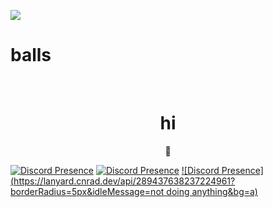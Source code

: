<p allign="center">
<img src="https://cdn.discordapp.com/attachments/818180413201711125/831857429611806800/aboutme.png">

<h1 allign="center">balls</h1>
<br>
<h1 align="center">hi</h1>



<p align="center"><b>💫</b></p>

  [![Discord Presence](https://lanyard-profile-readme.vercel.app/api/400492744105000964)](https://discord.com/users/400492744105000964) 
  [![Discord Presence](https://lanyard-profile-readme.vercel.app/api/289437638237224961)](https://discord.com/users/289437638237224961)
[![Discord Presence](https://lanyard.cnrad.dev/api/289437638237224961?borderRadius=5px&idleMessage=not doing anything&bg=a)](https://discord.com/users/289437638237224961)







